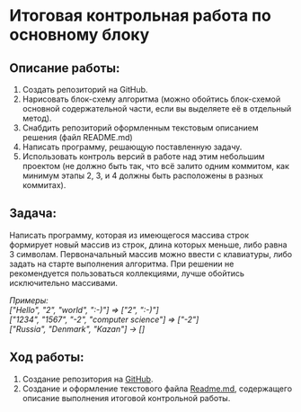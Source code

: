 # Итоговая контрольная работа по основному блоку

## Описание работы:

1. Создать репозиторий на GitHub.
2. Нарисовать блок-схему алгоритма (можно обойтись блок-схемой основной содержательной части, если вы выделяете её в отдельный метод).
3. Снабдить репозиторий оформленным текстовым описанием решения (файл README.md)
4. Написать программу, решающую поставленную задачу.
5. Использовать контроль версий в работе над этим небольшим проектом (не должно быть так, что всё залито одним коммитом, как минимум этапы 2, 3, и 4 должны быть расположены в разных коммитах).

## Задача:

Написать программу, которая из имеющегося массива строк формирует новый массив из строк, длина которых меньше, либо равна 3 символам. Первоначальный массив можно ввести с клавиатуры, либо задать на старте выполнения алгоритма. При решении не рекомендуется пользоваться коллекциями, лучше обойтись исключительно массивами.

*Примеры:<br>
["Hello", "2", "world", ":-)"] => ["2", ":-)"]<br>
["1234", "1567", "-2", "computer science"] => ["-2"]<br>
["Russia", "Denmark", "Kazan"] → []*

## Ход работы:
1. Создание репозитория на [GitHub](https://github.com/olgashenkel/GB_CSharp/tree/main/FINAL_TEST).
2. Создание и оформление текстового файла [Readme.md](https://github.com/olgashenkel/GB_CSharp/blob/main/FINAL_TEST/Readme.md), содержащего описание выполнения итоговой контрольной работы.

